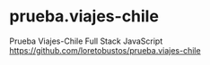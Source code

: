 # prueba.viajes-chile
Prueba Viajes-Chile Full Stack JavaScript
https://github.com/loretobustos/prueba.viajes-chile
